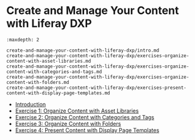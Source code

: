 # Create and Manage Your Content with Liferay DXP 

```{toctree}
:maxdepth: 2

create-and-manage-your-content-with-liferay-dxp/intro.md
create-and-manage-your-content-with-liferay-dxp/exercises-organize-content-with-asset-libraries.md
create-and-manage-your-content-with-liferay-dxp/exercises-organize-content-with-categories-and-tags.md
create-and-manage-your-content-with-liferay-dxp/exercises-organize-content-with-folders.md
create-and-manage-your-content-with-liferay-dxp/exercises-present-content-with-display-page-templates.md
```

* [Introduction](./create-and-manage-your-content-with-liferay-dxp/intro.md) 
* [Exercise 1: Organize Content with Asset Libraries](./create-and-manage-your-content-with-liferay-dxp/exercises-organize-content-with-asset-libraries.md) 
* [Exercise 2: Organize Content with Categories and Tags](./create-and-manage-your-content-with-liferay-dxp/exercises-organize-content-with-categories-and-tags.md) 
* [Exercise 3: Organize Content with Folders](./create-and-manage-your-content-with-liferay-dxp/exercises-organize-content-with-folders.md) 
* [Exercise 4: Present Content with Display Page Templates](./create-and-manage-your-content-with-liferay-dxp/exercises-present-content-with-display-page-templates.md) 

